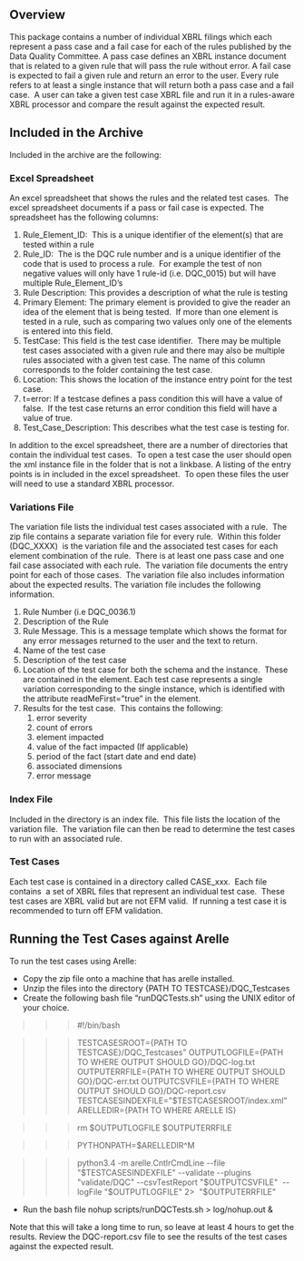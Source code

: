 ## Overview

This package contains a number of individual XBRL filings which each represent a pass case and a fail case for each of the rules published by the Data Quality Committee. A pass case defines an XBRL instance document that is related to a given rule that will pass the rule without error. A fail case is expected to fail a given rule and return an error to the user. Every rule refers to at least a single instance that will return both a pass case and a fail case.  A user can take a given test case XBRL file and run it in a rules-aware XBRL processor and compare the result against the expected result.

## Included in the Archive

Included in the archive are the following:

### Excel Spreadsheet

An excel spreadsheet that shows the rules and the related test cases.  The excel spreadsheet documents if a pass or fail case is expected. The spreadsheet has the following columns:

1.  Rule_Element_ID:  This is a unique identifier of the element(s) that are tested within a rule
2.  Rule_ID:  The is the DQC rule number and is a unique identifier of the code that is used to process a rule.  For example the test of non negative values will only have 1 rule-id (i.e. DQC_0015) but will have multiple Rule_Element_ID’s
3.  Rule Description: This provides a description of what the rule is testing
4.  Primary Element: The primary element is provided to give the reader an idea of the element that is being tested.  If more than one element is tested in a rule, such as comparing two values only one of the elements is entered into this field.
5.  TestCase: This field is the test case identifier.  There may be multiple test cases associated with a given rule and there may also be multiple rules associated with a given test case. The name of this column corresponds to the folder containing the test case.
6.  Location: This shows the location of the instance entry point for the test case.
7.  t=error: If a testcase defines a pass condition this will have a value of false.  If the test case returns an error condition this field will have a value of true.
8.  Test_Case_Description: This describes what the test case is testing for.

In addition to the excel spreadsheet, there are a number of directories that contain the individual test cases.  To open a test case the user should open the xml instance file in the folder that is not a linkbase. A listing of the entry points is in included in the excel spreadsheet.  To open these files the user will need to use a standard XBRL processor.

### Variations File

The variation file lists the individual test cases associated with a rule.  The zip file contains a separate variation file for every rule.  Within this folder (DQC_XXXX)  is the variation file and the associated test cases for each element combination of the rule.  There is at least one pass case and one fail case associated with each rule.  The variation file documents the entry point for each of those cases.  The variation file also includes information about the expected results. The variation file includes the following information.

1.  Rule Number (i.e DQC_0036.1)
2.  Description of the Rule
3.  Rule Message. This is a message template which shows the format for any error messages returned to the user and the text to return.
4.  Name of the test case
5.  Description of the test case
6.  Location of the test case for both the schema and the instance.  These are contained in the <data> element. Each test case represents a single variation corresponding to the single instance, which is identified with the attribute readMeFirst=”true” in the <instance> element.
7.  Results for the test case.  This contains the following:
    1.  error severity
    2.  count of errors
    3.  element impacted
    4.  value of the fact impacted (If applicable)
    5.  period of the fact (start date and end date)
    6.  associated dimensions
    7.  error message

### Index File

Included in the directory is an index file.  This file lists the location of the variation file.  The variation file can then be read to determine the test cases to run with an associated rule.

### **Test Cases**

Each test case is contained in a directory called CASE_xxx.  Each file contains  a set of XBRL files that represent an individual test case.  These test cases are XBRL valid but are not EFM valid.  If running a test case it is recommended to turn off EFM validation.

## **Running the Test Cases against Arelle**

To run the test cases using Arelle:

*   Copy the zip file onto a machine that has arelle installed.
*   Unzip the files into the directory {PATH TO TESTCASE}/DQC_Testcases
*   Create the following bash file “runDQCTests.sh” using the UNIX editor of your choice.

>>> \#!/bin/bash

>>> TESTCASESROOT={PATH TO TESTCASE}/DQC_Testcases" OUTPUTLOGFILE={PATH TO WHERE OUTPUT SHOULD GO}/DQC-log.txt OUTPUTERRFILE={PATH TO WHERE OUTPUT SHOULD GO}/DQC-err.txt OUTPUTCSVFILE={PATH TO WHERE OUTPUT SHOULD GO}/DQC-report.csv TESTCASESINDEXFILE="$TESTCASESROOT/index.xml" ARELLEDIR={PATH TO WHERE ARELLE IS}

>>> rm $OUTPUTLOGFILE $OUTPUTERRFILE

>>> PYTHONPATH=$ARELLEDIR^M

>>> python3.4 -m arelle.CntlrCmdLine --file "$TESTCASESINDEXFILE" --validate --plugins "validate/DQC" --csvTestReport "$OUTPUTCSVFILE"  --logFile "$OUTPUTLOGFILE" 2>  "$OUTPUTERRFILE"

*   Run the bash file nohup scripts/runDQCTests.sh > log/nohup.out &

Note that this will take a long time to run, so leave at least 4 hours to get the results. Review the DQC-report.csv file to see the results of the test cases against the expected result.

